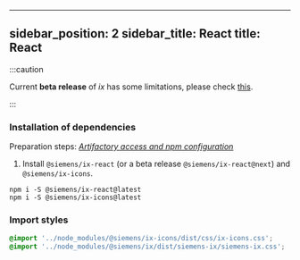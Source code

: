 <!--
SPDX-FileCopyrightText: 2022 Siemens AG

SPDX-License-Identifier: MIT
-->

---
sidebar_position: 2
sidebar_title: React
title: React
---

:::caution

Current **beta release** of _ix_ has some limitations, please check [this](./limitation).

:::

### Installation of dependencies

Preparation steps: _[Artifactory access and npm configuration](./artifactory.md)_

1. Install `@siemens/ix-react` (or a beta release `@siemens/ix-react@next`) and `@siemens/ix-icons`.

```
npm i -S @siemens/ix-react@latest
npm i -S @siemens/ix-icons@latest
```

### Import styles

```css
@import '../node_modules/@siemens/ix-icons/dist/css/ix-icons.css';
@import '../node_modules/@siemens/ix/dist/siemens-ix/siemens-ix.css';
```
